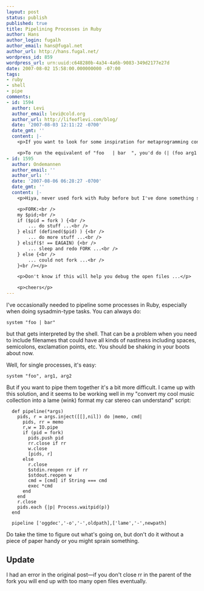 ```yaml
---
layout: post
status: publish
published: true
title: Pipelining Processes in Ruby
author: Hans
author_login: fugalh
author_email: hans@fugal.net
author_url: http://hans.fugal.net/
wordpress_id: 859
wordpress_url: urn:uuid:c648280b-4a34-4a6b-9083-349d2177e27d
date: 2007-08-02 15:58:00.000000000 -07:00
tags:
- ruby
- shell
- pipe
comments:
- id: 1594
  author: Levi
  author_email: levi@cold.org
  author_url: http://lifeoflevi.com/blog/
  date: '2007-08-03 12:11:22 -0700'
  date_gmt: ''
  content: |-
    <p>If you want to look for some inspiration for metaprogramming constructs to do nifty shell-like things, look no further than <a href="http://www.scsh.net/" rel="nofollow">scsh</a>, the Scheme shell.  It also has the distinction of having the most hilarious <a href="http://www.scsh.net/docu/html/man.html" rel="nofollow">Acknowledgements</a> section of any reference manual I've ever seen.</p>

    <p>To run the equivalent of "foo   | bar  ", you'd do (| (foo arg1 arg2) (bar arg1 arg2)).  Your syntax seems pretty similar, except you have to manually parse the command lines into strings.  That's just the tip of the scsh iceberg, though, so I recommend taking a look at at least the <a href="http://www.scsh.net/docu/html/man-Z-H-1.html#node_toc_node_sec_2.2" rel="nofollow">Process Forms</a> section of the manual for inspiration.</p>
- id: 1595
  author: Ondemannen
  author_email: ''
  author_url: ''
  date: '2007-08-06 06:28:27 -0700'
  date_gmt: ''
  content: |-
    <p>Hiya, never used fork with Ruby before but I've done something similiar in Perl.</p>

    <p>FORK:<br />
    my $pid;<br />
    if ($pid = fork ) {<br />
        ... do stuff ...<br />
    } elsif (defined($pid) ) {<br />
        ... do more stuff ...<br />
    } elsif($! == EAGAIN) {<br />
        ... sleep and redo FORK ...<br />
    } else {<br />
        ... could not fork ...<br />
    }<br /></p>

    <p>Don't know if this will help you debug the open files ...</p>

    <p>cheers</p>
---
```

<p>I've occasionally needed to pipeline some processes in Ruby, especially when doing sysadmin-type tasks. You can always do:</p>

<pre><code>system "foo | bar"
</code></pre>

<p>but that gets interpreted by the shell. That can be a problem when you need to
include filenames that could have all kinds of nastiness including spaces,
semicolons, exclamation points, etc. You should be shaking in your boots about
now.</p>

<p>Well, for single processes, it's easy:</p>

<pre><code>system "foo", arg1, arg2
</code></pre>

<p>But if you want to pipe them together it's a bit more difficult. I came up with
this solution, and it seems to be working well in my "convert my cool music
collection into a lame (wink) format my car stereo can understand" script:</p>

<pre><code>  def pipeline(*args)
    pids, r = args.inject([[],nil]) do |memo, cmd|
      pids, rr = memo
      r,w = IO.pipe
      if (pid = fork)
        pids.push pid
        rr.close if rr
        w.close
        [pids, r]
      else
        r.close
        $stdin.reopen rr if rr
        $stdout.reopen w
        cmd = [cmd] if String === cmd
        exec *cmd
      end
    end
    r.close
    pids.each {|p| Process.waitpid(p)}
  end

  pipeline ['oggdec','-o','-',oldpath],['lame','-',newpath]
</code></pre>

<p>Do take the time to figure out what's going on, but don't do it without a piece
of paper handy or you might sprain something.</p>

<h2>Update</h2>

<p>I had an error in the original post—if you don't close rr in the parent of the fork you will end up with too many open files eventually.</p>
